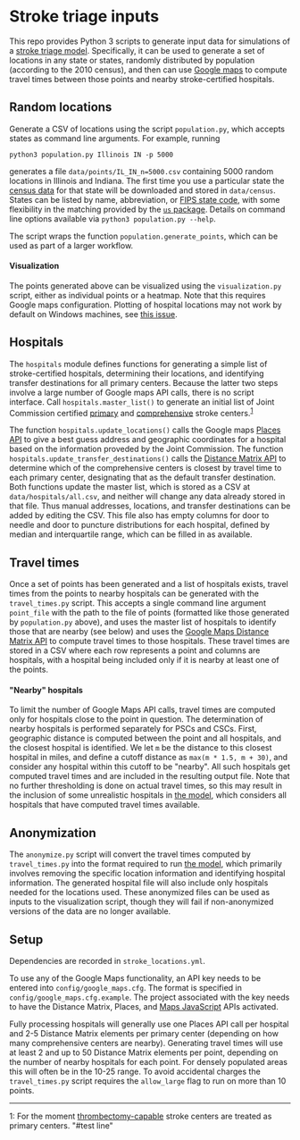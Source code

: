 # Stroke triage inputs #

This repo provides Python 3 scripts to generate input data for simulations of a [stroke triage model](https://github.com/eschenfeldt/stroke). Specifically, it can be used to generate a set of locations in any state or states, randomly distributed by population (according to the 2010 census), and then can use [Google maps](https://github.com/googlemaps/google-maps-services-python) to compute travel times between those points and nearby stroke-certified hospitals.

## Random locations ##

Generate a CSV of locations using the script `population.py`, which accepts states as command line arguments. For example, running

```
python3 population.py Illinois IN -p 5000
```

generates a file `data/points/IL_IN_n=5000.csv` containing 5000 random locations in Illinois and Indiana. The first time you use a particular state the [census data](https://www.census.gov/geo/maps-data/data/tiger-line.html) for that state will be downloaded and stored in `data/census`. States can be listed by name, abbreviation, or [FIPS state code](https://en.wikipedia.org/wiki/Federal_Information_Processing_Standard_state_code), with some flexibility in the matching provided by the [`us` package](https://github.com/unitedstates/python-us). Details on command line options available via `python3 population.py --help`.

The script wraps the function `population.generate_points`, which can be used as part of a larger workflow.

#### Visualization ####

The points generated above can be visualized using the `visualization.py` script, either as individual points or a heatmap. Note that this requires Google maps configuration. Plotting of hospital locations may not work by default on Windows machines, see [this issue](https://github.com/vgm64/gmplot/issues/63).

## Hospitals ##

The `hospitals` module defines functions for generating a simple list of stroke-certified hospitals, determining their locations, and identifying transfer destinations for all primary centers. Because the latter two steps involve a large number of Google maps API calls, there is no script interface. Call `hospitals.master_list()` to generate an initial list of Joint Commission certified [primary](https://www.jointcommission.org/certification/primary_stroke_centers.aspx) and [comprehensive](https://www.jointcommission.org/certification/advanced_certification_comprehensive_stroke_centers.aspx) stroke centers.<sup>[1](#footnote1)</sup>

The function `hospitals.update_locations()`  calls the Google maps [Places API](https://developers.google.com/places/web-service/intro) to give a best guess address and geographic coordinates for a hospital based on the information proveded by the Joint Commission. The function `hospitals.update_transfer_destinations()` calls the [Distance Matrix API](https://developers.google.com/maps/documentation/distance-matrix/start) to determine which of the comprehensive centers is closest by travel time to each primary center, designating that as the default transfer destination. Both functions update the master list, which is stored as a CSV at `data/hospitals/all.csv`, and neither will change any data already stored in that file. Thus manual addresses, locations, and transfer destinations can be added by editing the CSV. This file also has empty columns for door to needle and door to puncture distributions for each hospital, defined by median and interquartile range, which can be filled in as available.

## Travel times ##

Once a set of points has been generated and a list of hospitals exists, travel times from the points to nearby hospitals can be generated with the `travel_times.py` script. This accepts a single command line argument `point_file` with the path to the file of points (formatted like those generated by `population.py` above), and uses the master list of hospitals to identify those that are nearby (see below) and uses the [Google Maps Distance Matrix API](https://developers.google.com/maps/documentation/distance-matrix/start) to compute travel times to those hospitals. These travel times are stored in a CSV where each row represents a point and columns are hospitals, with a hospital being included only if it is nearby at least one of the points.

#### "Nearby" hospitals ####

To limit the number of Google Maps API calls, travel times are computed only for hospitals close to the point in question. The determination of nearby hospitals is performed separately for PSCs and CSCs. First, geographic distance is computed between the point and all hospitals, and the closest hospital is identified. We let `m` be the distance to this closest hospital in miles, and define a cutoff distance as `max(m * 1.5, m + 30)`, and consider any hospital within this cutoff to be "nearby". All such hospitals get computed travel times and are included in the resulting output file. Note that no further thresholding is done on actual travel times, so this may result in the inclusion of some unrealistic hospitals in [the model](https://github.com/eschenfeldt/stroke), which considers all hospitals that have computed travel times available.

## Anonymization ##

The `anonymize.py` script will convert the travel times computed by `travel_times.py` into the format required to run [the model](https://github.com/eschenfeldt/stroke), which primarily involves removing the specific location information and identifying hospital information. The generated hospital file will also include only hospitals needed for the locations used. These anonymized files can be used as inputs to the visualization script, though they will fail if non-anonymized versions of the data are no longer available.

## Setup ##

Dependencies are recorded in `stroke_locations.yml`.

To use any of the Google Maps functionality, an API key needs to be entered into `config/google_maps.cfg`. The format is specified in `config/google_maps.cfg.example`. The project associated with the key needs to have the Distance Matrix, Places, and [Maps JavaScript](https://developers.google.com/maps/documentation/javascript/tutorial) APIs activated.

Fully processing hospitals will generally use one Places API call per hospital and 2-5 Distance Matrix elements per primary center (depending on how many comprehensive centers are nearby). Generating travel times will use at least 2 and up to 50 Distance Matrix elements per point, depending on the number of nearby hospitals for each point. For densely populated areas this will often be in the 10-25 range. To avoid accidental charges the `travel_times.py` script requires the `allow_large` flag to run on more than 10 points.

----
<a name="footnote1">1</a>: For the moment [thrombectomy-capable](https://www.jointcommission.org/certification/certification_for_thrombectomycapable_stroke_centers.aspx) stroke centers are treated as primary centers.
"#test line" 
